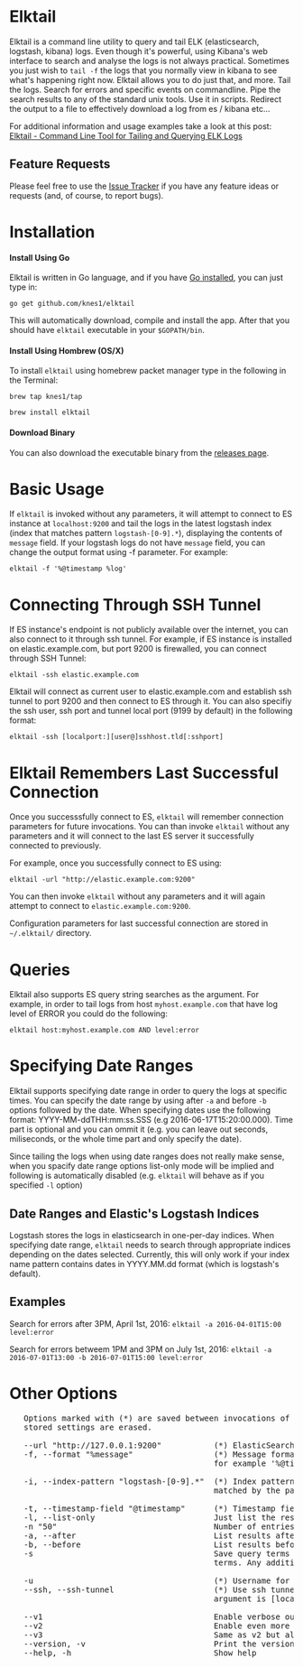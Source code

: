 # Elktail

Elktail is a command line utility to query and tail ELK (elasticsearch, logstash, kibana) logs. Even though it's powerful, using Kibana's web interface to search and analyse the logs is not always practical. Sometimes you just wish to `tail -f` the logs that you normally view in kibana to see what's happening right now. Elktail allows you to do just that, and more. Tail the logs. Search for errors and specific events on commandline. Pipe the search results to any of the standard unix tools.  Use it in scripts. Redirect the output to a file to effectively download a log from es / kibana etc...

For additional information and usage examples take a look at this post: [Elktail - Command Line Tool for Tailing and Querying ELK Logs](http://knes1.github.io/blog/2016/2016-03-06-elktail-command-line-tool-for-tailing-and-querying-ELK-logs.html)

## Feature Requests

Please feel free to use the [Issue Tracker](https://github.com/knes1/elktail/issues) if you have any feature ideas or requests (and, of course, to report bugs).

# Installation

#### Install Using Go

Elktail is written in Go language, and if you have [Go installed](https://golang.org/doc/install#install), you can just type in:

`go get github.com/knes1/elktail`

This will automatically download, compile and install the app.
After that you should have `elktail` executable in your `$GOPATH/bin`.

#### Install Using Hombrew (OS/X)

To install `elktail` using homebrew packet manager type in the following in the Terminal:

`brew tap knes1/tap`

`brew install elktail`

#### Download Binary

You can also download the executable binary from the [releases page](https://github.com/knes1/elktail/releases).

# Basic Usage

If `elktail` is invoked without any parameters, it will attempt to connect to ES instance at `localhost:9200` and tail the logs in the latest logstash index (index that matches pattern `logstash-[0-9].*`), displaying the contents of `message` field. If your logstash logs do not have `message` field, you can change the output format using -f parameter. For example:

`elktail -f '%@timestamp %log'`

# Connecting Through SSH Tunnel

If ES instance's endpoint is not publicly available over the internet, you can also connect to it through ssh tunnel. For example, if ES instance is installed on elastic.example.com, but port 9200 is firewalled, you can connect through SSH Tunnel:

`elktail -ssh elastic.example.com`

Elktail will connect as current user to elastic.example.com and establish ssh tunnel to port 9200 and then connect to ES through it.
You can also specifiy the ssh user, ssh port and tunnel local port (9199 by default) in the following format: 

`elktail -ssh [localport:][user@]sshhost.tld[:sshport]`


# Elktail Remembers Last Successful Connection

Once you successsfully connect to ES, `elktail` will remember connection parameters for future invocations. You can than invoke `elktail` without any parameters and it will connect to the last ES server it successfully connected to previously.

For example, once you successfully connect to ES using:

`elktail -url "http://elastic.example.com:9200"`

You can then invoke `elktail` without any parameters and it will again attempt to connect to `elastic.example.com:9200`.

Configuration parameters for last successful connection are stored in `~/.elktail/` directory.


# Queries

Elktail also supports ES query string searches as the argument. For example, in order to tail logs from host `myhost.example.com` that have log level of ERROR you could do the following:

`elktail host:myhost.example.com AND level:error`

# Specifying Date Ranges

Elktail supports specifying date range in order to query the logs at specific times. You can specify the date range by using after `-a` and before `-b` options followed by the date. When specifying dates use the following format: YYYY-MM-ddTHH:mm:ss.SSS (e.g 2016-06-17T15:20:00.000). Time part is optional and you can ommit it (e.g. you can leave out seconds, miliseconds, or the whole time part and only specify the date).

Since tailing the logs when using date ranges does not really make sense, when you spacify date range options list-only mode will be implied and following is automatically disabled (e.g. `elktail` will behave as if you specified `-l` option)

## Date Ranges and Elastic's Logstash Indices

Logstash stores the logs in elasticsearch in one-per-day indices. When specifying date range, `elktail` needs to search through appropriate indices depending on the dates selected. Currently, this will only work if your index name pattern contains dates in YYYY.MM.dd format (which is logstash's default). 

## Examples

Search for errors after 3PM, April 1st, 2016:
`elktail -a 2016-04-01T15:00 level:error`

Search for errors betweem 1PM and 3PM on July 1st, 2016:
`elktail -a 2016-07-01T13:00 -b 2016-07-01T15:00 level:error`


# Other Options


<pre>
   Options marked with (*) are saved between invocations of the command. Each time you specify an option marked with (*) previously
   stored settings are erased.
   
   --url "http://127.0.0.1:9200"           (*) ElasticSearch URL
   -f, --format "%message"                 (*) Message format for the entries - field names are referenced using % sign,
                                           for example '%@timestamp %message'
                                          
   -i, --index-pattern "logstash-[0-9].*"  (*) Index pattern - elktail will attempt to tail only the latest of logstash's indexes
                                           matched by the pattern
                                          
   -t, --timestamp-field "@timestamp"      (*) Timestamp field name used for tailing entries
   -l, --list-only                         Just list the results once, do not follow
   -n "50"                                 Number of entries fetched initially
   -a, --after                             List results after specified date (example: -a "2016-06-17T15:00")
   -b, --before                            List results before specified date (example: -b "2016-06-17T15:00")
   -s                                      Save query terms - next invocation of elktail (without parameters) will use saved query
                                           terms. Any additional terms specified will be applied with AND operator to saved terms
                                           
   -u                                      (*) Username for http basic auth, password is supplied over password prompt
   --ssh, --ssh-tunnel                     (*) Use ssh tunnel to connect. Format for the 
                                           argument is [localport:][user@]sshhost.tld[:sshport]
                                          
   --v1                                    Enable verbose output (for debugging)
   --v2                                    Enable even more verbose output (for debugging)
   --v3                                    Same as v2 but also trace requests and responses (for debugging)
   --version, -v                           Print the version
   --help, -h                              Show help
   
</pre>
